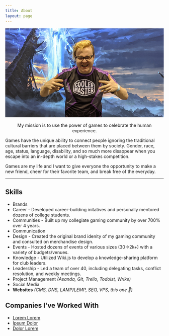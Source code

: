 ```yaml
---
title: About
layout: page
---
```

![Profile Image](/assets/images/prof.png)

<p style="text-align:center"><span class="evidence">My mission is to use the power of games to celebrate the human experience.</span></p>

Games have the unique ability to connect people ignoring the traditional cultural barriers that are placed between them by society. Gender, race, age, status, language, disability, and so much more disappear when you escape into an in-depth world or a high-stakes competition.

Games are my life and I want to give everyone the opportunity to make a new friend, cheer for their favorite team, and break free of the everyday.

---

## Skills
- Brands
- Career - Developed career-building initatives and personally mentored dozens of college students.
- Communities - Built up my collegiate gaming community by over 700% over 4 years.
- Communication
- Design - Created the original brand idenity of my gaming community and consulted on merchandise design.
- Events - Hosted dozens of events of various sizes (30->2k+) with a variety of budgets/venues.
- Knowledge - Utilized Wiki.js to develop a knowledge-sharing platform for club leaders.
- Leadership - Led a team of over 40, including delegating tasks, conflict resolution, and weekly meetings.
- Project Management *(Asanda, Git, Trello, Todoist, Wrike)*
- Social Media
- **Websites** *(CMS, DNS, LAMP/LEMP, SEO, VPS, this one 👀)*


<h2>Companies I've Worked With</h2>

<ul>
	<li><a href="https://github.com/">Lorem Lorem</a></li>
	<li><a href="https://github.com/">Ipsum Dolor</a></li>
	<li><a href="https://github.com/">Dolor Lorem</a></li>
</ul>
